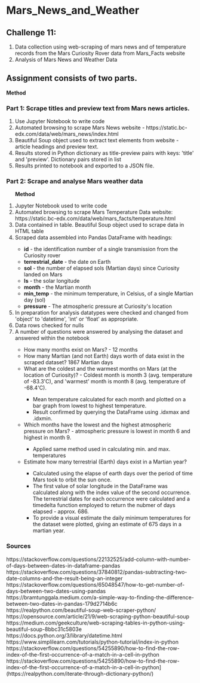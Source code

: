 # Mars_News_and_Weather
<h2><b>Challenge 11:</b></h2><ol><li>Data collection using web-scraping of mars news and of temperature records from the Mars Curiosity Rover data from Mars_Facts website</li>
<li>Analysis of Mars News and Weather Data</li></ol> 
<p><h2>Assignment consists of two parts.</h2></p>
<p><b>Method</b></p>
<p><h3>Part 1:  Scrape titles and preview text from Mars news articles.</h3></p><ol>
  <li>Use Jupyter Notebook to write code
  <li>Automated browsing to scrape Mars News website - https://static.bc-edx.com/data/web/mars_news/index.html</li>
  <li>Beautiful Soup object used to extract text elements from website - article headings and preview text.</li>
  <li>Results stored in Python dictionary as title-preview pairs with keys: 'title' and 'preview'. Dictionary pairs stored in list</li>
  <li>Results printed to notebook and exported to a JSON file.</li></ol></p>
<p><h3>Part 2: Scrape and analyse Mars weather data</h3><p><ol>
<p><b>Method</b><p>
  <li>Jupyter Notebook used to write code</li>
  <li>Automated browsing to scrape Mars Temperature Data website: https://static.bc-edx.com/data/web/mars_facts/temperature.html</li>
  <li>Data contained in table. Beautiful Soup object used to scrape data in HTML table</li>
  <li>Scraped data assembled into Pandas DataFrame with headings:</li><ul>
  <li><b>id</b> - the identification number of a single transmission from the Curiosity rover</li><li><b>terrestrial_date</b> - the date on Earth</li>
    <li><b>sol</b> - the number of elapsed sols (Martian days) since Curiosity landed on Mars</b></li><li><b>ls</b> - the solar longitude</li>
    <li><b>month</b> - the Martian month</li><li><b>min_temp</b> - the minimum temperature, in Celsius, of a single Martian day (sol)</li>
    <li><b>pressure</b> - The atmospheric pressure at Curiosity's location</li></ul>
  <li>In preparation for analysis datatypes were checked and changed from 'object' to 'datetime', 'int' or 'float' as appropriate.</li>
  <li>Data rows checked for nulls</li>
  <li>A number of questions were answered by analysing the dataset and answered within the notebook</li><ul>
    <li>How many months exist on Mars? - 12 months</li>
    <li>How many Martian (and not Earth) days worth of data exist in the scraped dataset? 1867 Martian days</li>
    <li>What are the coldest and the warmest months on Mars (at the location of Curiosity)? - Coldest month is month 3 (avg. temperature of -83.3'C), and 'warmest' month is month 8 (avg. temperature of -68.4'C).</li><ul>
      <li>Mean temperature calculated for each month and plotted on a bar graph from lowest to highest temperature.</li>
      <li>Result confirmed by querying the DataFrame using .idxmax and .idxmin.</li></ul>
    <li>Which months have the lowest and the highest atmospheric pressure on Mars?  - atmospheric pressure is lowest in month 6 and highest in month 9.</li><ul>
      <li>Applied same method used in calculating min. and max. temperatures</li></ul> 
    <li>Estimate how many terrestrial (Earth) days exist in a Martian year?</li><ul>
      <li>Calculated using the elapse of earth days over the period of time Mars took to orbit the sun once.</li>
      <li>The first value of solar longitude in the DataFrame was calculated along with the index value of the second occurrence. The terrestrial dates for each occurrence were calculated and a timedelta function employed to return the nubmer of days elapsed - approx. 686.</li>
      <li>To provide a visual estimate the daily minimum temperatures for the dataset were plotted, giving an estimate of 675 days in a martian year.</li></ul></ul></ol>
  
  <p><h3><b>Sources</b></h3><p>
    </ul>https://stackoverflow.com/questions/22132525/add-column-with-number-of-days-between-dates-in-dataframe-pandas
    https://stackoverflow.com/questions/37840812/pandas-subtracting-two-date-columns-and-the-result-being-an-integer
    https://stackoverflow.com/questions/65048547/how-to-get-number-of-days-between-two-dates-using-pandas
    https://bramtunggala.medium.com/a-simple-way-to-finding-the-difference-between-two-dates-in-pandas-179d2714b6c
    https://realpython.com/beautiful-soup-web-scraper-python/
    https://opensource.com/article/21/9/web-scraping-python-beautiful-soup
    https://medium.com/geekculture/web-scraping-tables-in-python-using-beautiful-soup-8bbc31c5803e
    https://docs.python.org/3/library/datetime.html
    https://www.simplilearn.com/tutorials/python-tutorial/index-in-python
    https://stackoverflow.com/questions/54255890/how-to-find-the-row-index-of-the-first-occurrence-of-a-match-in-a-cell-in-python
    https://stackoverflow.com/questions/54255890/how-to-find-the-row-index-of-the-first-occurrence-of-a-match-in-a-cell-in-python](https://realpython.com/iterate-through-dictionary-python/)
